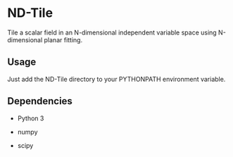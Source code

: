 # ND-Tile

Tile a scalar field in an N-dimensional independent variable space using N-dimensional planar fitting.

## Usage

Just add the ND-Tile directory to your PYTHONPATH environment variable.

## Dependencies

* Python 3

* numpy

* scipy
